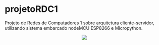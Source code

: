 # projetoRDC1
Projeto de Redes de Computadores 1 sobre arquitetura cliente-servidor, utilizando sistema embarcado nodeMCU ESP8266 e Micropython.

<center><img src="https://www.baudaeletronica.com.br/media/catalog/product/cache/1/image/9df78eab33525d08d6e5fb8d27136e95/n/o/nodemcu_1_1.jpg" /></center>
